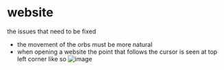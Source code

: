 # website

the issues that need to be fixed 
- the movement of the orbs must be more natural
- when opening a website the point that follows the cursor is seen at top left corner like so ![image](https://github.com/Retr0-dot-cpp/website/assets/96971387/e10fcc94-0748-4e58-8afd-d5097abdb556)
